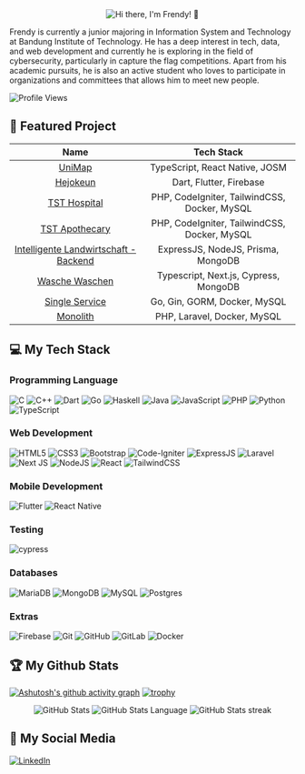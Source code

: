 <div align="center">
    <img src="https://readme-typing-svg.herokuapp.com?font=&size=48&pause=1000&color=20C20E&center=true&vCenter=true&random=false&width=800&height=80&lines=Hi+there%2C+I'm+Frendy!+%F0%9F%91%8B" alt="Hi there, I'm Frendy! 👋"> 
</div>

Frendy is currently a junior majoring in Information System and Technology at Bandung Institute of Technology. He has a deep interest in tech, data, and web development and currently he is exploring in the field of cybersecurity, particularly in capture the flag competitions. Apart from his academic pursuits, he is also an active student who loves to participate in organizations and committees that allows him to meet new people.

![Profile Views](https://komarev.com/ghpvc/?username=frendysanusi05&color=brightgreen&abbreviated=true&base=1000)

## 🧾 Featured Project

| Name  | Tech Stack |
| :-------------: |:-------------:|
| [UniMap](https://github.com/Project-UniMap/UniMap-mobile) | TypeScript, React Native, JOSM |
| [Hejokeun](https://github.com/frendysanusi05/hejokeun) | Dart, Flutter, Firebase |
| [TST Hospital](https://github.com/frendysanusi05/ci-hospital) | PHP, CodeIgniter, TailwindCSS, Docker, MySQL |
| [TST Apothecary](https://github.com/frendysanusi05/ci-pharmacy) | PHP, CodeIgniter, TailwindCSS, Docker, MySQL |
| [Intelligente Landwirtschaft - Backend](https://github.com/frendysanusi05/smart-farm-backend) | ExpressJS, NodeJS, Prisma, MongoDB |
| [Wasche Waschen](https://wasche-waschen.vercel.app/) | Typescript, Next.js, Cypress, MongoDB |
| [Single Service](https://github.com/frendysanusi05/SingleService-Backend) | Go, Gin, GORM, Docker, MySQL |
| [Monolith](https://github.com/frendysanusi05/Monolith-Fullstack) | PHP, Laravel, Docker, MySQL |

## 💻 My Tech Stack

### Programming Language
![C](https://img.shields.io/badge/C-00599C?style=for-the-badge&logo=c&logoColor=white)
![C++](https://img.shields.io/badge/C%2B%2B-00599C?style=for-the-badge&logo=c%2B%2B&logoColor=white)
![Dart](https://img.shields.io/badge/Dart-0175C2?style=for-the-badge&logo=dart&logoColor=white)
![Go](https://img.shields.io/badge/go-%2300ADD8.svg?style=for-the-badge&logo=go&logoColor=white)
![Haskell](https://img.shields.io/badge/Haskell-5D4F85?style=for-the-badge&logo=haskell&logoColor=white)
![Java](https://img.shields.io/badge/Java-ED8B00?style=for-the-badge&logo=java&logoColor=white)
![JavaScript](https://img.shields.io/badge/JavaScript-F7DF1E?style=for-the-badge&logo=javascript&logoColor=black)
![PHP](https://img.shields.io/badge/PHP-777BB4?style=for-the-badge&logo=php&logoColor=white)
![Python](https://img.shields.io/badge/Python-FFD43B?style=for-the-badge&logo=python&logoColor=blue)
![TypeScript](https://img.shields.io/badge/TypeScript-007ACC?style=for-the-badge&logo=typescript&logoColor=white)

### Web Development
![HTML5](https://img.shields.io/badge/HTML5-E34F26?style=for-the-badge&logo=html5&logoColor=white)
![CSS3](https://img.shields.io/badge/CSS3-1572B6?style=for-the-badge&logo=css3&logoColor=white)
![Bootstrap](https://img.shields.io/badge/Bootstrap-563D7C?style=for-the-badge&logo=bootstrap&logoColor=white)
![Code-Igniter](https://img.shields.io/badge/CodeIgniter-%23EF4223.svg?style=for-the-badge&logo=codeIgniter&logoColor=white)
![ExpressJS](https://img.shields.io/badge/Express%20js-000000?style=for-the-badge&logo=express&logoColor=white)
![Laravel](https://img.shields.io/badge/Laravel-FF2D20?style=for-the-badge&logo=laravel&logoColor=white)
![Next JS](https://img.shields.io/badge/Next-black?style=for-the-badge&logo=next.js&logoColor=white)
![NodeJS](https://img.shields.io/badge/Node%20js-339933?style=for-the-badge&logo=nodedotjs&logoColor=white)
![React](https://img.shields.io/badge/React-20232A?style=for-the-badge&logo=react&logoColor=61DAFB)
![TailwindCSS](https://img.shields.io/badge/Tailwind_CSS-38B2AC?style=for-the-badge&logo=tailwind-css&logoColor=white)

### Mobile Development
![Flutter](https://img.shields.io/badge/Flutter-02569B?style=for-the-badge&logo=flutter&logoColor=white)
![React Native](https://img.shields.io/badge/React_Native-20232A?style=for-the-badge&logo=react&logoColor=61DAFB)

### Testing
![cypress](https://img.shields.io/badge/-cypress-%23E5E5E5?style=for-the-badge&logo=cypress&logoColor=058a5e)
 
### Databases
![MariaDB](https://img.shields.io/badge/MariaDB-003545?style=for-the-badge&logo=mariadb&logoColor=white)
![MongoDB](https://img.shields.io/badge/MongoDB-4EA94B?style=for-the-badge&logo=mongodb&logoColor=white)
![MySQL](https://img.shields.io/badge/mysql-%2300f.svg?style=for-the-badge&logo=mysql&logoColor=white)
![Postgres](https://img.shields.io/badge/postgres-%23316192.svg?style=for-the-badge&logo=postgresql&logoColor=white)

### Extras
![Firebase](https://img.shields.io/badge/firebase-ffca28?style=for-the-badge&logo=firebase&logoColor=black)
![Git](https://img.shields.io/badge/-Git-333333?style=for-the-badge&logo=git&logoColor=white)
![GitHub](https://img.shields.io/badge/-GitHub-333333?style=for-the-badge&logo=github&logoColor=white)
![GitLab](https://img.shields.io/badge/GitLab-330F63?style=for-the-badge&logo=gitlab&logoColor=white)
![Docker](https://img.shields.io/badge/docker-%230db7ed.svg?style=for-the-badge&logo=docker&logoColor=white)

## 🏆 My Github Stats
[![Ashutosh's github activity graph](https://github-readme-activity-graph.vercel.app/graph?username=frendysanusi05&theme=dracula)](https://github.com/ashutosh00710/github-readme-activity-graph)
[![trophy](https://github-profile-trophy.vercel.app/?username=frendysanusi05&margin-w=15&column=8&theme=dracula)](https://github.com/ryo-ma/github-profile-trophy)
<p align = "center">
 <img src="https://github-readme-stats.vercel.app/api?username=frendysanusi05&show_icons=true&count_private=true&theme=dracula&include_all_commits=true&custom_title=Frendy's%20Stats" alt="GitHub Stats">
 <img src="https://github-readme-stats.vercel.app/api/top-langs/?username=frendysanusi05&langs_count=8&layout=compact&theme=dracula&hide=Jupyter%20Notebook&custom_title=Most%20Used%20Languages" alt="GitHub Stats Language">
 <img src="https://github-readme-streak-stats.herokuapp.com/?user=frendysanusi05&theme=dracula&hide_border=false" alt="GitHub Stats streak">
<p>

## 📱 My Social Media
<a href="https://www.linkedin.com/in/frendysanusi/" target="_blank"><img src="https://img.shields.io/badge/LinkedIn-0077B5?style=for-the-badge&logo=linkedin&logoColor=white" alt="LinkedIn"></a>
